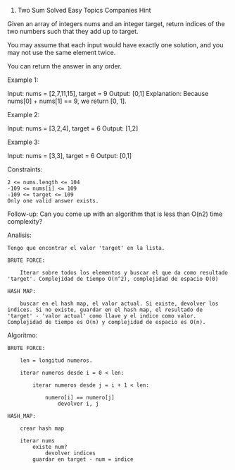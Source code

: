 1. Two Sum
Solved
Easy
Topics
Companies
Hint

Given an array of integers nums and an integer target, return indices of the two numbers such that they add up to target.

You may assume that each input would have exactly one solution, and you may not use the same element twice.

You can return the answer in any order.

 

Example 1:

Input: nums = [2,7,11,15], target = 9
Output: [0,1]
Explanation: Because nums[0] + nums[1] == 9, we return [0, 1].

Example 2:

Input: nums = [3,2,4], target = 6
Output: [1,2]

Example 3:

Input: nums = [3,3], target = 6
Output: [0,1]

 

Constraints:

    2 <= nums.length <= 104
    -109 <= nums[i] <= 109
    -109 <= target <= 109
    Only one valid answer exists.

 
Follow-up: Can you come up with an algorithm that is less than O(n2) time complexity?

Analisis:

    Tengo que encontrar el valor 'target' en la lista.

    BRUTE FORCE:

        Iterar sobre todos los elementos y buscar el que da como resultado 'target'. Complejidad de tiempo O(n^2), complejidad de espacio O(0)

    HASH MAP:

        buscar en el hash map, el valor actual. Si existe, devolver los indices. Si no existe, guardar en el hash map, el resultado de 'target' - 'valor actual' como llave y el indice como valor. Complejidad de tiempo es O(n) y complejidad de espacio es O(n).

Algoritmo:

    BRUTE FORCE:

        len = longitud numeros.

        iterar numeros desde i = 0 < len:

            iterar numeros desde j = i + 1 < len:

                numero[i] == numero[j]
                    devolver i, j

    HASH_MAP:

        crear hash map

        iterar nums
            existe num?
                devolver indices
            guardar en target - num = indice
